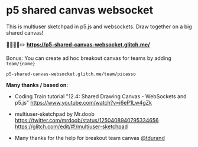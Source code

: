 p5 shared canvas websocket
==========================

This is multiuser sketchpad in p5.js and websockets. Draw together on a big shared canvas!

👨‍🎨👩‍🎨✏️ **https://p5-shared-canvas-websocket.glitch.me/**

Bonus: You can create ad hoc breakout canvas for teams by adding `team/{name}` 

`p5-shared-canvas-websocket.glitch.me/team/picasso`



**Many thanks / based on:**

- Coding Train tutorial "12.4: Shared Drawing Canvas - WebSockets and p5.js"
  https://www.youtube.com/watch?v=i6eP1Lw4gZk

- multiuser-sketchpad by Mr.doob
  https://twitter.com/mrdoob/status/1250408940795334656
  https://glitch.com/edit/#!/multiuser-sketchpad

- Many thanks for the help for breakout team canvas [@tdurand](https://github.com/tdurand) 